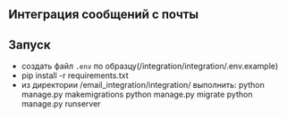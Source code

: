 ## Интеграция сообщений с почты


## Запуск

- создать файл `.env` по образцу(/integration/integration/.env.example)
- pip install -r requirements.txt
- из директории /email_integration/integration/ выполнить:
   python manage.py makemigrations
   python manage.py migrate
   python manage.py runserver





